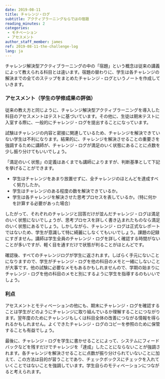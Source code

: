```yaml
---
date: 2019-08-11
title: チャレンジ・ログ
subtitle: アクティブラーニングならではの宿題
reading_minutes: 2
categories:
 - モチベーション
 - アセスメント
author_staff_member: james
ref: 2019-08-11-the-challenge-log
lang: ja
---
```


チャレンジ解決型アクティブラーニングの中の「宿題」という概念は従来の講義によって教えられる科目とは違います。宿題の替わりに、学生は各チャレンジの解決までの全てのステップをまとめたチャレンジ・ログというノートを作成していきます。

### アセスメント（学生の学修成果の評価）
従来の教え方と同じように、チャレンジ解決型アクティブラーニングを導入した科目のアセスメントはテストに基づいています。その他に、生徒は期末テストに入室する際に、一般的にチャレンジ・ログを提出することになっています。

試験はチャレンジの内容と密接に関連しているため、チャレンジを解決できていない学生は不利になります。結果的に、チャレンジを解決させることの重要さを強調するために講師が、チャレンジ・ログが満足のいく状態にあることに点数を少し振り分けてもいいでしょう。

「満足のいく状態」の定義はあくまでも講師によりますが、判断基準として下記を挙げることができます。

- 学生はチャレンジをあまり放置せずに、全チャレンジのほとんどを達成すべく努力したか。
- 学生はチャレンジのある程度の数を解決できているか。
- 学生は各チャレンジを解決させた思考プロセスを表しているか。（特に何かを計算する必要があった場合）

したがって、それぞれのチャレンジと回答だけが並んだチャレンジ・ログは満足のいく状態にないでしょうが、思考プロセスを詳しく書き込まれたものなら満足のいく状態にあるでしょう。しかしながら、チャレンジ・ログは正式なレポートではないため、学生が意識して特に綺麗にしなくてもいいでしょう。課題の記録にすぎません。講師は学生全員のチャレンジ・ログを詳しく確認する時間がないことが多いですが、軽く目を通すだけで状態が判ることがほとんどです。

確認後、すべてのチャレンジログが学生に返されます。しばらく手元にないことになりますので、学生がチャレンジ・ログを他の科目のメモと一緒にしないことが大事です。他の試験に必要なメモもあるかもしれませんので、学期の始まりにチャレンジ・ログを他の科目のメモと別にするように学生を指導するのもいいでしょう。

### 利点
アセスメントとモティベーションの他にも、期末にチャレンジ・ログを確認することは学生がどのようにチャレンジに取り組んでいるか理解することにつながります。翌年度のためにチャレンジもしくは科目全体の改善につながる情報を得られるかもしれません。よくできたチャレンジ・ログのコピーを参照のために保管することも有益でしょう。

最後に、チャレンジ・ログを学生に書かせることによって、システムにフィードバックなどを残すだけでチャレンジを「達成」したことにならないことが強調されます。各チャレンジを解決させることに点数が振り分けられていないことに加えて、この方法は目的が習うことであり、チェックボックスにチェックを入れていくことではないことを強調しています。学生自らのモティベーションにつながると考えられます。
